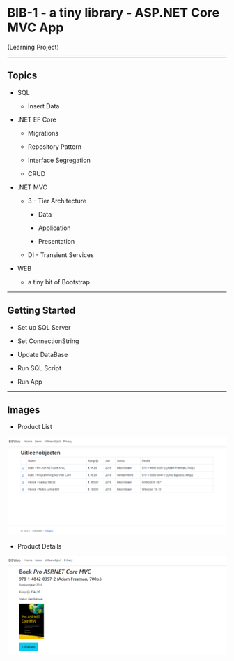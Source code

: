 # BIB-1 - a tiny library - ASP.NET Core MVC App

(Learning Project)

-----

## Topics

- SQL
  
  - Insert Data
    

- .NET EF Core
  
  - Migrations
  
  - Repository Pattern
  
  - Interface Segregation
  
  - CRUD
    

- .NET MVC
  
  - 3 - Tier Architecture
    
    - Data
    
    - Application
    
    - Presentation
      
  
  - DI - Transient Services
    

- WEB
  
  - a tiny bit of Bootstrap

-----

## Getting Started

- Set up SQL Server

- Set ConnectionString

- Update DataBase

- Run SQL Script

- Run App

-----

## Images

- Product List

![product-list](/BIBWeb/wwwroot/images/readme/product-list.png)

- Product Details

![Alt text](/BIBWeb/wwwroot/images/readme/product-details.png)